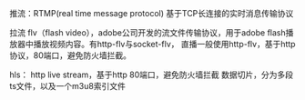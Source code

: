 推流：RTMP(real time message protocol)
基于TCP长连接的实时消息传输协议

拉流
flv（flash video），adobe公司开发的流文件传输协议，用于adobe flash播放器中播放视频内容。有http-flv与socket-flv，
直播一般使用http-flv，基于http协议，80端口，避免防火墙拦截。

hls：
http live stream，基于http 80端口，避免防火墙拦截
数据切片，分为多段ts文件，以及一个m3u8索引文件

